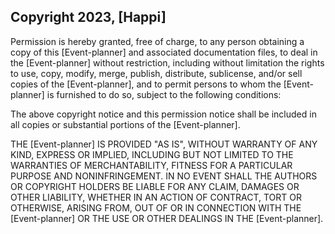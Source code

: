 ## Copyright 2023, [Happi]


Permission is hereby granted, free of charge, to any person obtaining a copy of this [Event-planner] and associated documentation files, to deal in the [Event-planner] without restriction, including without limitation the rights to use, copy, modify, merge, publish, distribute, sublicense, and/or sell copies of the [Event-planner], and to permit persons to whom the [Event-planner] is furnished to do so, subject to the following conditions:

The above copyright notice and this permission notice shall be included in all copies or substantial portions of the [Event-planner].

THE [Event-planner] IS PROVIDED "AS IS", WITHOUT WARRANTY OF ANY KIND, EXPRESS OR IMPLIED, INCLUDING BUT NOT LIMITED TO THE WARRANTIES OF MERCHANTABILITY, FITNESS FOR A PARTICULAR PURPOSE AND NONINFRINGEMENT. IN NO EVENT SHALL THE AUTHORS OR COPYRIGHT HOLDERS BE LIABLE FOR ANY CLAIM, DAMAGES OR OTHER LIABILITY, WHETHER IN AN ACTION OF CONTRACT, TORT OR OTHERWISE, ARISING FROM, OUT OF OR IN CONNECTION WITH THE [Event-planner] OR THE USE OR OTHER DEALINGS IN THE [Event-planner].